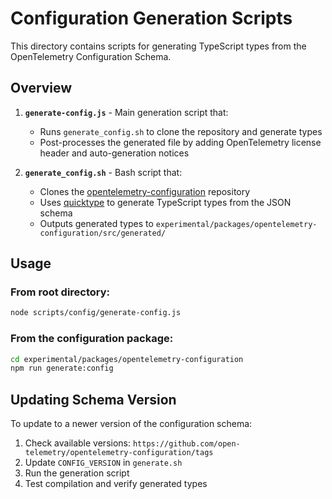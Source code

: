 # Configuration Generation Scripts

This directory contains scripts for generating TypeScript types from the OpenTelemetry Configuration Schema.

## Overview

1. **`generate-config.js`** - Main generation script that:
   - Runs `generate_config.sh` to clone the repository and generate types
   - Post-processes the generated file by adding OpenTelemetry license header and auto-generation notices

2. **`generate_config.sh`** - Bash script that:
   - Clones the [opentelemetry-configuration](https://github.com/open-telemetry/opentelemetry-configuration) repository
   - Uses [quicktype](https://github.com/glideapps/quicktype) to generate TypeScript types from the JSON schema
   - Outputs generated types to `experimental/packages/opentelemetry-configuration/src/generated/`

## Usage

### From root directory:

```bash
node scripts/config/generate-config.js
```

### From the configuration package:

```bash
cd experimental/packages/opentelemetry-configuration
npm run generate:config
```

## Updating Schema Version

To update to a newer version of the configuration schema:

1. Check available versions: `https://github.com/open-telemetry/opentelemetry-configuration/tags`
2. Update `CONFIG_VERSION` in `generate.sh`
3. Run the generation script
4. Test compilation and verify generated types
